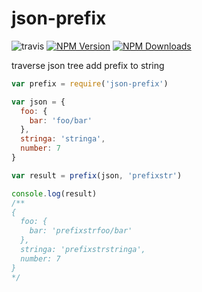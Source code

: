 # json-prefix

![travis](https://travis-ci.org/moonou/json-prefix.svg?branch=master)
[![NPM Version][npm-image]][npm-url]
[![NPM Downloads][downloads-image]][downloads-url]

traverse json tree add prefix to string
``` javascript
var prefix = require('json-prefix')

var json = {
  foo: {
    bar: 'foo/bar'
  },
  stringa: 'stringa',
  number: 7
}

var result = prefix(json, 'prefixstr')

console.log(result)
/**
{
  foo: {
    bar: 'prefixstrfoo/bar'
  },
  stringa: 'prefixstrstringa',
  number: 7  
}
*/
```
[npm-image]: https://img.shields.io/npm/v/json-prefix.svg
[downloads-image]: https://img.shields.io/npm/dt/json-prefix.svg
[npm-url]: https://www.npmjs.com/package/json-prefix
[downloads-url]: https://www.npmjs.com/package/json-prefix